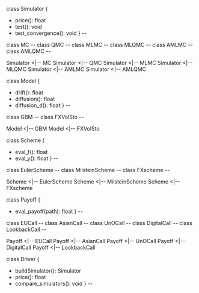 class Simulator {
  + price(): float
  + test(): void
  + test_convergence(): void
} --

class MC --
class QMC --
class MLMC --
class MLQMC --
class AMLMC --
class AMLQMC --

Simulator <|-- MC
Simulator <|-- QMC
Simulator <|-- MLMC
Simulator <|-- MLQMC
Simulator <|-- AMLMC
Simulator <|-- AMLQMC

class Model {
  + drift(): float
  + diffusion(): float
  + diffusion_d(): float
} --

class GBM --
class FXVolSto --

Model <|-- GBM
Model <|-- FXVolSto

class Scheme {
  + eval_f(): float
  + eval_y(): float
} --

class EulerScheme --
class MilsteinScheme --
class FXscheme --

Scheme <|-- EulerScheme
Scheme <|-- MilsteinScheme
Scheme <|-- FXscheme

class Payoff {
  + eval_payoff(path): float
} --

class EUCall --
class AsianCall --
class UnOCall --
class DigitalCall --
class LookbackCall --

Payoff <|-- EUCall
Payoff <|-- AsianCall
Payoff <|-- UnOCall
Payoff <|-- DigitalCall
Payoff <|-- LookbackCall

class Driver {
  + buildSimulator(): Simulator
  + price(): float
  + compare_simulators(): void
} --
